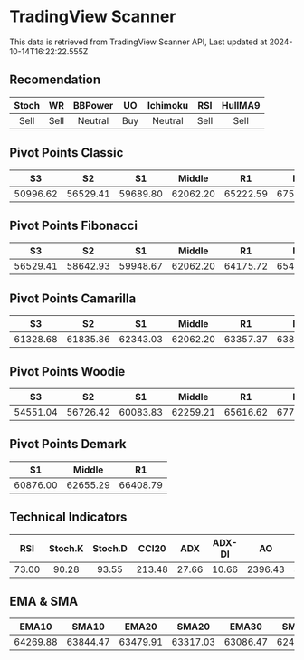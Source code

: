 # TradingView Scanner
This data is retrieved from TradingView Scanner API, Last updated at 2024-10-14T16:22:22.555Z

## Recomendation
| Stoch | WR | BBPower | UO | Ichimoku | RSI | HullMA9 |
| :---: | :---: | :---: | :---: | :---: | :---: | :---: |
| Sell | Sell | Neutral | Buy | Neutral | Sell | Sell |

## Pivot Points Classic
| S3 | S2 | S1 | Middle | R1 | R2 | R3 |
| :---: | :---: | :---: | :---: | :---: | :---: | :---: |
| 50996.62 | 56529.41 | 59689.80 | 62062.20 | 65222.59 | 67594.99 | 73127.78 |

## Pivot Points Fibonacci
| S3 | S2 | S1 | Middle | R1 | R2 | R3 |
| :---: | :---: | :---: | :---: | :---: | :---: | :---: |
| 56529.41 | 58642.93 | 59948.67 | 62062.20 | 64175.72 | 65481.46 | 67594.99 |

## Pivot Points Camarilla
| S3 | S2 | S1 | Middle | R1 | R2 | R3 |
| :---: | :---: | :---: | :---: | :---: | :---: | :---: |
| 61328.68 | 61835.86 | 62343.03 | 62062.20 | 63357.37 | 63864.54 | 64371.72 |

## Pivot Points Woodie
| S3 | S2 | S1 | Middle | R1 | R2 | R3 |
| :---: | :---: | :---: | :---: | :---: | :---: | :---: |
| 54551.04 | 56726.42 | 60083.83 | 62259.21 | 65616.62 | 67792.00 | 71149.40 |

## Pivot Points Demark
| S1 | Middle | R1 |
| :---: | :---: | :---: |
| 60876.00 | 62655.29 | 66408.79 |

## Technical Indicators
| RSI | Stoch.K | Stoch.D | CCI20 | ADX | ADX-DI | AO | Mom | MACD | MACD | W.R | HullMA9 |
| :---: | :---: | :---: | :---: | :---: | :---: | :---: | :---: | :---: | :---: | :---: | :---: |
| 73.00 | 90.28 | 93.55 | 213.48 | 27.66 | 10.66 | 2396.43 | 3009.74 | 845.88 | 519.98 | -13.19 | 66073.80 |

## EMA & SMA
| EMA10 | SMA10 | EMA20 | SMA20 | EMA30 | SMA30 | EMA50 | SMA50 | EMA100 | SMA100 | EMA200 | SMA200 |
| :---: | :---: | :---: | :---: | :---: | :---: | :---: | :---: | :---: | :---: | :---: | :---: |
| 64269.88 | 63844.47 | 63479.91 | 63317.03 | 63086.47 | 62426.19 | 62768.25 | 62489.76 | 62540.47 | 62686.45 | 62028.11 | 62184.26 |